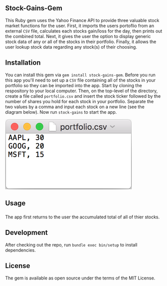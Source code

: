 ## Stock-Gains-Gem

This Ruby gem uses the Yahoo Finance API to provide three valuable stock market functions for the user. First, it imports the users portoflio from an external `CSV` file, calculates each stocks gain/loss for the day, then prints out the combined total. Next, it gives the user the option to display generic stock data of any or all of the stocks in their portfolio. Finally, it allows the user lookup stock data regarding any stock(s) of their choosing.  

## Installation

You can install this gem via `gem install stock-gains-gem`. Before you run this app you'll need to set up a `CSV` file containing all of the stocks in your portfolio so they can be imported into the app. Start by cloning the respository to your local computer. Then, on the top-level of the directory, create a file called `portfolio.csv` and insert the stock ticker followed by the number of shares you hold  for each stock in your portfolio. Separate the two values by a comma and input each stock on a new line (see the diagram below). Now run `stock-gains` to start the app. 

![](screenshots/portfolio_csv.png)

## Usage

### 

The app first returns to the user the accumulated total of all of thier stocks. 

## Development 
After checking out the repo, run `bundle exec bin/setup` to install dependencies.

## License 

The gem is available as open source under the terms of the MIT License.
